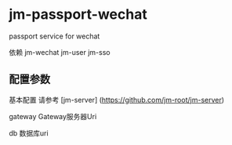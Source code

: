 # jm-passport-wechat

passport service for wechat

依赖 jm-wechat jm-user jm-sso

## 配置参数

基本配置 请参考 [jm-server] (https://github.com/jm-root/jm-server)

gateway Gateway服务器Uri

db 数据库uri
